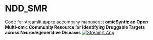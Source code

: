 # NDD_SMR
Code for streamlit app to accompany manuscript **omicSynth: an Open Multi-omic Community Resource for Identifying Druggable Targets across Neurodegenerative Diseases**
[![Streamlit App](https://static.streamlit.io/badges/streamlit_badge_black_white.svg)](https://nih-card-ndd-smr-home-syboky.streamlit.app/)
